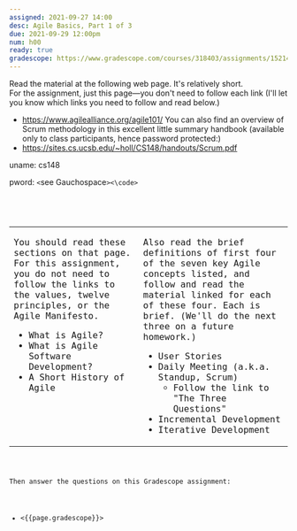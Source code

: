 ```yaml
---
assigned: 2021-09-27 14:00
desc: Agile Basics, Part 1 of 3
due: 2021-09-29 12:00pm
num: h00
ready: true
gradescope: https://www.gradescope.com/courses/318403/assignments/1521496
---
```



Read the material at the following web page. It's relatively short.  
For the assignment, just this page&mdash;you don't need to follow each link (I'll let you know which links you need to follow and read below.)
* <https://www.agilealliance.org/agile101/>
You can also find an overview of Scrum methodology in this excellent little summary handbook (available only to class participants, hence password protected:)
* <https://sites.cs.ucsb.edu/~holl/CS148/handouts/Scrum.pdf>

uname: cs148

pword: <code><</code>see Gauchospace<code>><\code>

<style>
.tops-aligned td { vertical-align: top; }
</style>
  
<table class="tops-aligned">
<tr>
<td markdown="1">

You should read these sections on that page.  For this assignment, you do not need to follow the links to the values, 
twelve principles, or the Agile Manifesto.

* What is Agile?
* What is Agile Software Development?
* A Short History of Agile

</td>
<td markdown="1">

Also read the brief definitions of first four of the seven key Agile concepts listed, and follow and read the material linked for each of these four.  Each is brief.  (We'll do the next three on a future homework.)
* User Stories
* Daily Meeting (a.k.a. Standup, Scrum)
   * Follow the link to "The Three Questions"
* Incremental Development
* Iterative Development

</td>
</tr>
</table>

Then answer the questions on this Gradescope assignment:

* <{{page.gradescope}}>

